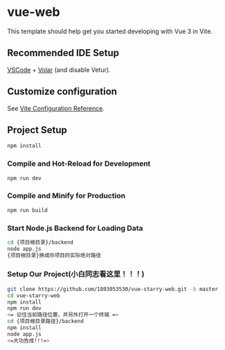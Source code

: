 # vue-web

This template should help get you started developing with Vue 3 in Vite.

## Recommended IDE Setup

[VSCode](https://code.visualstudio.com/) + [Volar](https://marketplace.visualstudio.com/items?itemName=Vue.volar) (and disable Vetur).

## Customize configuration

See [Vite Configuration Reference](https://vite.dev/config/).

## Project Setup

```sh
npm install
```

### Compile and Hot-Reload for Development

```sh
npm run dev
```

### Compile and Minify for Production

```sh
npm run build
```

### Start Node.js Backend for Loading Data

```sh
cd {项目根目录}/backend
node app.js
{项目根目录}换成你项目的实际绝对路径
```
### Setup Our Project(小白同志看这里！！！)

```sh
git clone https://github.com/1803053530/vue-starry-web.git -b master
cd vue-starry-web
npm install
npm run dev
<= 记住当前路径位置，并另外打开一个终端 =>
cd {项目根目录路径}/backend
npm install
node app.js
<=大功告成!!!=>
```

